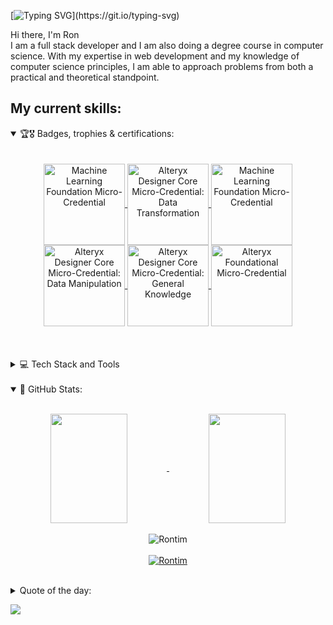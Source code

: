 [![Typing SVG](https://readme-typing-svg.demolab.com/?font=Caveat&weight=1000&size=30&duration=4000&pause=500&color=760000&center=true&width=550&lines=Hi+there!;+My+name+is+Ron+Gitonga!;A+passionate+developer+;+And+;+A+computer+science+enthusiast++;)](https://git.io/typing-svg)

Hi there, I'm Ron <br /> I am a full stack developer and I am also doing a degree course in computer science. With my expertise in web development and my knowledge of computer science principles, I am able to approach problems from both a practical and theoretical standpoint.

## My current skills:

<details align="left" open="">
    <summary>
        🏆🎖 Badges, trophies & certifications:
    </summary>
    <br><br>
   <div align="center"> 
        <a href="https://www.credly.com/badges/b36a294f-cd5a-44f8-8af3-35daf24b7c82/public_url">
            <img 
                align="center" 
                src="https://images.credly.com/size/110x110/images/70b7f41e-7711-426d-8e87-e6a7b14d3790/image.png" 
                alt="Machine Learning Foundation Micro-Credential" 
                width="130"
                mar
            />
        </a>
       <a href="https://www.credly.com/badges/b36a294f-cd5a-44f8-8af3-35daf24b7c82/public_url">
            <img 
                align="center" 
                src="https://images.credly.com/size/110x110/images/f952f075-87e6-4241-ba10-7d568ca7a3b7/image.png" 
                alt="Alteryx Designer Core Micro-Credential: Data Transformation" 
                width="130"
            />
        </a>
       <a href="https://www.credly.com/badges/b36a294f-cd5a-44f8-8af3-35daf24b7c82/public_url">
            <img 
                align="center" 
                src="https://images.credly.com/size/340x340/images/14744318-8d6a-49c3-971d-6a4a0f524925/Certification_Designer_Core.png" 
                alt="Machine Learning Foundation Micro-Credential" 
                width="130"
            />
        </a>
       <a href="https://www.credly.com/badges/986f9eb4-b634-4d0c-8d6e-a19bf49a87a1/public_url">
            <img 
                align="center" 
                src="https://images.credly.com/size/110x110/images/e180e067-93e5-4262-b811-9d58414339a5/image.png" 
                alt="Alteryx Designer Core Micro-Credential: Data Manipulation" 
                width="130"
            />
        </a>
       <a href="https://www.credly.com/badges/f73fcfe9-a4fe-42ca-939b-11b2f1736143/public_url">
            <img 
                align="center" 
                src="https://images.credly.com/size/110x110/images/a18fc3ad-56c7-4533-b6da-c4bd8478cb41/image.png" 
                alt="Alteryx Designer Core Micro-Credential: General Knowledge" 
                width="130"
            />
        </a>
       <a href="https://www.credly.com/badges/dedd7f4b-362c-48d2-aba2-93a12f1032b0/public_url">
            <img 
                align="center" 
                src="https://images.credly.com/size/110x110/images/1ec9c0f8-60f4-4c96-8fc8-2442b9022a12/image.png" 
                alt="Alteryx Foundational Micro-Credential" 
                width="130"
            />
        </a>
   </div>
<br></br>
</details>
<br>

<details align="left">
    <summary>
        💻 Tech Stack and Tools 
    </summary>

![Javascript](https://img.shields.io/badge/Javascript-F0DB4F?style=for-the-badge&labelColor=black&logo=javascript&logoColor=F0DB4F)
![React](https://img.shields.io/badge/-React-61DBFB?style=for-the-badge&labelColor=black&logo=react&logoColor=61DBFB)
![React Native](https://img.shields.io/badge/React_Native-20232A?style=for-the-badge&logo=react&logoColor=61DAFB)
![HTML](https://img.shields.io/badge/HTML5-E34F26?style=for-the-badge&logo=html5&logoColor=white)
![CSS3](https://img.shields.io/badge/CSS3-1572B6?style=for-the-badge&logo=css3&logoColor=white)
![VSCode](https://img.shields.io/badge/Visual_Studio-0078d7?style=for-the-badge&logo=visual%20studio&logoColor=white)
![Git](https://img.shields.io/badge/Git-F05032?style=for-the-badge&logo=git&logoColor=white)
![PHP](https://img.shields.io/badge/php-%23777BB4.svg?style=for-the-badge&logo=php&logoColor=white)
![Java](https://img.shields.io/badge/java-%23ED8B00.svg?style=for-the-badge&logo=java&logoColor=white)
![Python](https://img.shields.io/badge/python-3670A0?style=for-the-badge&logo=python&logoColor=ffdd54)
![MySQL](https://img.shields.io/badge/mysql-%2300f.svg?style=for-the-badge&logo=mysql&logoColor=white)
![Gimp Gnu Image Manipulation Program](https://img.shields.io/badge/Gimp-657D8B?style=for-the-badge&logo=gimp&logoColor=FFFFFF)
![Bootstrap](https://img.shields.io/badge/bootstrap-%23563D7C.svg?style=for-the-badge&logo=bootstrap&logoColor=white)

</details>
<br>
<details open="">
    <summary>
    📔 GitHub Stats:
    </summary>
    <br>
    <p align="center">
        <a href="https://github.com/Rontim">
            <img align="center"  
            height="175px" 
            src="https://denvercoder1-github-readme-stats.vercel.app/api?username=Rontim&show_icons=true&count_private=true&theme=react&border_color=7F3FBF&bg_color=0D1117&title_color=F85D7F&icon_color=F8D866" 
            height="192px" 
            width="49.5%"/>
        </a>
        <a href="https://github.com/Rontim">
            <img align="center" 
            height="175px"  
            src="https://denvercoder1-github-readme-stats.vercel.app/api/top-langs/?username=Rontim&langs_count=8&layout=compact&theme=react&border_color=7F3FBF&bg_color=0D1117&title_color=F85D7F&icon_color=F8D866" 
            height="192px" 
            width="49.5%"/>
        </a>
        <br><br>
        <img align="center" 
        src="https://github-readme-streak-stats.herokuapp.com/?user=Rontim&theme=radical&border=7F3FBF&background=0D1117" alt="Rontim"/>
        <br><br>
        <a href="https://github.com/Rontim">
            <img src="https://github-profile-summary-cards.vercel.app/api/cards/profile-details?username=Rontim&theme=radical" alt="Rontim"/>
        </a>
    </p>
</detail>
<br>
<details align="centre">
    <summary>
        Quote of the day:
    </summary>
    <br>
    <p align="center">
        <img align="center" 
            height="250px"  
            src="https://quotes-github-readme.vercel.app/api?type=vertical&theme=algolia" 
            width="50%"
        />
    </p>
</details>

[![](https://visitcount.itsvg.in/api?id=Rontim&icon=0&color=0)](https://visitcount.itsvg.in)

